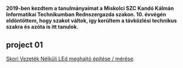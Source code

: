 #### 2019-ben kezdtem a tanulmányaimat a Miskolci SZC Kandó Kálmán Informatikai Technikumban Rednszergazda szakon. 10. évvégén eldöntöttem, hogy szakot váltok, így kerültem a távközlési technikus szakra és azóta is itt tanulok.

## project 01
[Skori Vezeték Nélküli LEd meghajtó építése / mérése](/11/project01.md).